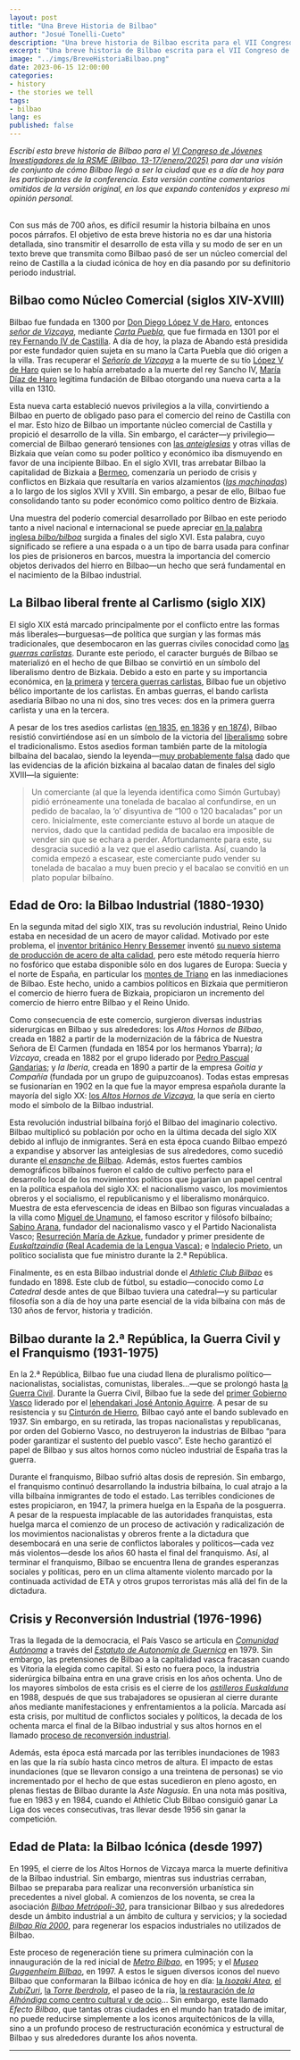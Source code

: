 ```yaml
---
layout: post
title: "Una Breve Historia de Bilbao"
author: "Josué Tonelli-Cueto"
description: "Una breve historia de Bilbao escrita para el VII Congreso de Jóvenes Investigadores de la RSME. Esta versión contine comentarios adicionales ausentes en la versión original."
excerpt: "Una breve historia de Bilbao escrita para el VII Congreso de Jóvenes Investigadores de la RSME. Esta versión contine comentarios adicionales ausentes en la versión original."
image: "../imgs/BreveHistoriaBilbao.png"
date: 2023-06-15 12:00:00
categories:
- history
- the stories we tell
tags:
- bilbao
lang: es
published: false
---
```



<div class="jumbotron abstract" style="font-style: italic;">
Escribí esta breve historia de Bilbao para el <a href="https://jovenesrsme2025.xyz/"><em>VI Congreso de Jóvenes Investigadores de la RSME (Bilbao, 13-17/enero/2025)</em></a> para dar una visión de conjunto de cómo Bilbao llegó a ser la ciudad que es a día de hoy para les participantes de la conferencia. Esta versión contine comentarios omitidos de la versión original, en los que expando contenidos y expreso mi opinión personal.
</div>
<br/>

Con sus más de 700 años, es difícil resumir la historia bilbaína en unos pocos párrafos. El objetivo de esta breve historia no es dar una historia detallada, sino transmitir el desarrollo de esta villa y su modo de ser en un texto breve que transmita como Bilbao pasó de ser un núcleo comercial del reino de Castilla a la ciudad icónica de hoy en día pasando por su definitorio periodo industrial.

## Bilbao como Núcleo Comercial (siglos XIV-XVIII)

Bilbao fue fundada en 1300 por <a href="https://es.wikipedia.org/wiki/Diego_L%C3%B3pez_V_de_Haro">Don Diego López V de Haro</a>, entonces <a href="https://es.wikipedia.org/wiki/Se%C3%B1or%C3%ADo_de_Vizcaya"><em>señor de Vizcaya</em></a>, mediante <a href="https://es.wikipedia.org/wiki/Carta_Puebla"><em>Carta Puebla</em></a>, que fue firmada en 1301 por el <a href="https://es.wikipedia.org/wiki/Fernando_IV_de_Castilla">rey Fernando IV de Castilla</a>. A día de hoy, la plaza de Abando está presidida por este fundador quien sujeta en su mano la Carta Puebla que dió origen a la villa. Tras recuperar el <a href="https://es.wikipedia.org/wiki/Se%C3%B1or%C3%ADo_de_Vizcaya"><em>Señorío de Vizcaya</em></a> a la muerte de su tío <a href="https://es.wikipedia.org/wiki/Diego_L%C3%B3pez_V_de_Haro">López V de Haro</a> quien se lo había arrebatado a la muerte del rey Sancho IV, <a href="https://es.wikipedia.org/wiki/Mar%C3%ADa_D%C3%ADaz_de_Haro_(c.1270-1342)">María Díaz de Haro</a> legitima fundación de Bilbao otorgando una nueva carta a la villa en 1310.

Esta nueva carta estableció nuevos privilegios a la villa, convirtiendo a Bilbao en puerto de obligado paso para el comercio del reino de Castilla con el mar. Esto hizo de Bilbao un importante núcleo comercial de Castilla y propició el desarrollo de la villa. Sin embargo, el carácter—y privilegio—comercial de Bilbao generaró tensiones con <a href="https://es.wikipedia.org/wiki/Anteiglesia">las <em>anteiglesias</em></a> y otras villas de Bizkaia que veían como su poder político y económico iba dismuyendo en favor de una incipiente Bilbao. En el siglo XVII, tras arrebatar Bilbao la capitalidad de Bizkaia a <a href="https://es.wikipedia.org/wiki/Bermeo">Bermeo</a>, comenzaría un periodo de crisis y conflictos en Bizkaia que resultaría en varios alzamientos (<a href="https://es.wikipedia.org/wiki/Machinada"><em>las machinadas</em></a>) a lo largo de los siglos XVII y XVIII. Sin embargo, a pesar de ello, Bilbao fue consolidando tanto su poder económico como político dentro de Bizkaia.

Una muestra del poderío comercial desarrollado por Bilbao en este periodo tanto a nivel nacional e internacional se puede apreciar <a href="https://www.merriam-webster.com/dictionary/bilboa">en la palabra inglesa <em>bilbo/bilboa</em></a> surgida a finales del siglo XVI. Esta palabra, cuyo significado se refiere a una espada o a un tipo de barra usada para confinar los pies de prisioneros en barcos, muestra la importancia del comercio objetos derivados del hierro en Bilbao—un hecho que será fundamental en el nacimiento de la Bilbao industrial.

## La Bilbao liberal frente al Carlismo (siglo XIX)

El siglo XIX está marcado principalmente por el conflicto entre las formas más liberales—burguesas—de política que surgían y las formas más tradicionales, que desembocaron en las guerras civiles conocidad como <a href="https://es.wikipedia.org/wiki/Guerras_carlistas">las <em>guerras carlistas</em></a>. Durante este periodo, el caracter burgués de Bilbao se materializó en el hecho de que Bilbao se convirtió en un símbolo del liberalismo dentro de Bizkaia. Debido a esto en parte y su importancia económica, en <a href="https://es.wikipedia.org/wiki/Primera_guerra_carlista">la primera</a> y <a href="https://es.wikipedia.org/wiki/Tercera_guerra_carlista">tercera guerras carlistas</a>, Bilbao fue un objetivo bélico importante de los carlistas. En ambas guerras, el bando carlista asediaría Bilbao no una ni dos, sino tres veces: dos en la primera guerra carlista y una en la tercera.

A pesar de los tres asedios carlistas (<a href="https://es.wikipedia.org/wiki/Sitio_de_Bilbao_(1835)">en 1835</a>, <a href="https://es.wikipedia.org/wiki/Sitio_de_Bilbao_(1836)">en 1836</a> y <a href="https://es.wikipedia.org/wiki/Sitio_de_Bilbao_(1874)">en 1874</a>), Bilbao resistió convirtiéndose así en un símbolo de la victoria del <a href="https://es.wikipedia.org/wiki/Liberalismo_espa%C3%B1ol">liberalismo</a> sobre el tradicionalismo. Estos asedios forman también parte de la mitología bilbaína del bacalao, siendo la leyenda—<a href="https://www.elcorreo.com/jantour/falsa-leyenda-origen-bacalao-bilbao-guturbay-20210528140049-nt.html">muy probablemente falsa</a> dado que las evidencias de la afición bizkaina al bacalao datan de finales del siglo XVIII—la siguiente:
> Un comerciante (al que la leyenda identifica como Simón Gurtubay) pidió erróneamente una tonelada de bacalao al confundirse, en un pedido de bacalao, la &lsquo;o&rsquo; disyuntiva de &ldquo;100 o 120 bacaladas&rdquo; por un cero. Inicialmente, este comerciante estuvo al borde un ataque de nervios, dado que la cantidad pedida de bacalao era imposible de vender sin que se echara a perder. Afortundamente para este, su desgracia sucedió a la vez que el asedio carlista. Así, cuando la comida empezó a escasear, este comerciante pudo vender su tonelada de bacalao a muy buen precio y el bacalao se convitió en un plato popular bilbaíno.


## Edad de Oro: la Bilbao Industrial (1880-1930)

En la segunda mitad del siglo XIX, tras su revolución industrial, Reino Unido estaba en necesidad de un acero de mayor calidad. Motivado por este problema, el <a href="https://es.wikipedia.org/wiki/Henry_Bessemer">inventor británico Henry Bessemer</a> inventó <a href="https://es.wikipedia.org/wiki/Convertidor_Bessemer">su nuevo sistema de producción de acero de alta calidad</a>, pero este método requería hierro no fosfórico que estaba disponible sólo en dos lugares de Europa: Suecia y el norte de España, en particular los <a href="https://es.wikipedia.org/wiki/Montes_de_Triano">montes de Triano</a> en las inmediaciones de Bilbao. Este hecho, unido a cambios políticos en Bizkaia que permitieron el comercio de hierro fuera de Bizkaia, propiciaron un incremento del comercio de hierro entre Bilbao y el Reino Unido.

Como consecuencia de este comercio, surgieron diversas industrias siderurgicas en Bilbao y sus alrededores: los <em>Altos Hornos de Bilbao</em>, creada en 1882 a partir de la modernización de la fábrica de Nuestra Señora de El Carmen (fundada en 1854 por los hermanos Ybarra); <em>la Vizcaya</em>, creada en 1882 por el grupo liderado por <a href="https://es.wikipedia.org/wiki/Pedro_Pascual_Gandarias">Pedro Pascual Gandarias</a>; y <em>la Iberia</em>, creada en 1890 a partir de la empresa <em>Goitia y Compañía</em> (fundada por un grupo de guipuzcoanos). Todas estas empresas se fusionarían en 1902 en la que fue la mayor empresa española durante la mayoría del siglo XX: <a href="https://es.wikipedia.org/wiki/Altos_Hornos_de_Vizcaya">los <em>Altos Hornos de Vizcaya</em></a>, la que sería en cierto modo el símbolo de la Bilbao industrial.

Esta revolución industrial bilbaína forjó el Bilbao del imaginario colectivo. Bilbao multiplicó su población por ocho en la última decada del siglo XIX debido al influjo de inmigrantes. Será en esta época cuando Bilbao empezó a expandise y absorver las anteiglesias de sus alrededores, como sucedió durante <a href="https://es.wikipedia.org/wiki/Ensanche_de_Bilbao">el <em>ensanche</em> de Bilbao</a>. Además, estos fuertes cambios demográficos bilbaínos fueron el caldo de cultivo perfecto para el desarrollo local de los movimientos políticos que jugarían un papel central en la política española del siglo XX: el nacionalismo vasco, los movimientos obreros y el socialismo, el republicanismo y el liberalismo monárquico.
Muestra de esta efervescencia de ideas en Bilbao son figuras vincualadas a la villa como <a href="https://es.wikipedia.org/wiki/Miguel_de_Unamuno">Miguel de Unamuno</a>, el famoso escritor y filósofo bilbaíno; <a href="https://es.wikipedia.org/wiki/Sabino_Arana">Sabino Arana</a>, fundador del nacionalismo vasco y el Partido Nacionalista Vasco; <a href="https://es.wikipedia.org/wiki/Resurrecci%C3%B3n_Mar%C3%ADa_de_Azkue">Resurreción María de Azkue</a>, fundador y primer presidente de <a href="https://es.wikipedia.org/wiki/Real_Academia_de_la_Lengua_Vasca"><em>Euskaltzaindia</em> (Real Academia de la Lengua Vasca)</a>; e <a href="https://es.wikipedia.org/wiki/Indalecio_Prieto">Indalecio Prieto</a>, un político socialista que fue ministro durante la 2.&ordf; República.

Finalmente, es en esta Bilbao industrial donde el <a href="https://es.wikipedia.org/wiki/Athletic_Club"><em>Athletic Club Bilbao</em></a> es fundado en 1898. Este club de fútbol, su estadio—conocido como <em>La Catedral</em> desde antes de que Bilbao tuviera una catedral—y su particular filosofía son a día de hoy una parte esencial de la vida bilbaína con más de 130 años de fervor, historia y tradición.

## Bilbao durante la 2.&ordf; República, la Guerra Civil y el Franquismo (1931-1975)

En la 2.&ordf; República, Bilbao fue una ciudad llena de pluralismo político—nacionalistas, socialistas, comunistas, liberales...—que se prolongó hasta <a href="https://es.wikipedia.org/wiki/Guerra_civil_espa%C3%B1ola">la Guerra Civil</a>. Durante la Guerra Civil, Bilbao fue la sede del <a href="https://es.wikipedia.org/wiki/Gobierno_Provisional_del_Pa%C3%ADs_Vasco">primer Gobierno Vasco</a> liderado por el <a href="https://es.wikipedia.org/wiki/Jos%C3%A9_Antonio_Aguirre">lehendakari José Antonio Aguirre</a>. A pesar de su resistencia y su <a href="https://es.wikipedia.org/wiki/Cintur%C3%B3n_de_Hierro_de_Bilbao">Cinturón de Hierro</a>, Bilbao cayó ante el bando sublevado en 1937. Sin embargo, en su retirada, las tropas nacionalistas y republicanas, por orden del Gobierno Vasco, no destruyeron la industrias de Bilbao &ldquo;para poder garantizar el sustento del pueblo vasco&rdquo;. Este hecho garantizó el papel de Bilbao y sus altos hornos como núcleo industrial de España tras la guerra.

Durante el franquismo, Bilbao sufrió altas dosis de represión. Sin embargo, el franquismo continuó desarrollando la industria bilbaína, lo cual atrajo a la villa bilbaína inmigrantes de todo el estado. Las terribles condiciones de estes propiciaron, en 1947, la primera huelga en la España de la posguerra. A pesar de la respuesta implacable de las autoridades franquistas, esta huelga marca el comienzo de un proceso de activación y radicalización de los movimientos nacionalistas y obreros frente a la dictadura que desembocará en una serie de conflictos laborales y políticos—cada vez más violentos—desde los años 60 hasta el final del franquismo. Así, al terminar el franquismo, Bilbao se encuentra llena de grandes esperanzas sociales y políticas, pero en un clima altamente violento marcado por la continuada actividad de ETA y otros grupos terroristas más allá del fin de la dictadura.

## Crisis y Reconversión Industrial (1976-1996)

Tras la llegada de la democracia, el País Vasco se articula en <a href="https://es.wikipedia.org/wiki/Comunidad_aut%C3%B3noma"><em>Comunidad Autónoma</em></a> a través del <a href="https://es.wikipedia.org/wiki/Estatuto_de_Autonom%C3%ADa_del_Pa%C3%ADs_Vasco_de_1979"><em>Estatuto de Autonomía de Guernica</em></a> en 1979. Sin embargo, las pretensiones de Bilbao a la capitalidad vasca fracasan cuando es Vitoria la elegida como capital. Si esto no fuera poco, la industria siderúrgica bilbaína entra en una grave crisis en los años ochenta. Uno de los mayores símbolos de esta crisis es el cierre de los <a href="https://es.wikipedia.org/wiki/Astilleros_Euskalduna"><em>astilleros Euskalduna</em></a> en 1988, después de que sus trabajadores se opusieran al cierre durante años mediante manifestaciones y enfrentamientos a la policía. Marcada así esta crisis, por multitud de conflictos sociales y políticos, la decada de los ochenta marca el final de la Bilbao industrial y sus altos hornos en el llamado <a href="https://es.wikipedia.org/wiki/Reconversi%C3%B3n_industrial">proceso de reconversión industrial</a>.

Además, esta época está marcada por las terribles inundaciones de 1983 en las que la ría subío hasta cinco metros de altura. El impacto de estas inundaciones (que se llevaron consigo a una treintena de personas) se vio incrementado por el hecho de que estas sucedieron en pleno agosto, en plenas fiestas de Bilbao durante la <em>Aste Nagusia</em>. En una nota más positiva, fue en 1983 y en 1984, cuando el Athletic Club Bilbao consiguió ganar La Liga dos veces consecutivas, tras llevar desde 1956 sin ganar la competición.

## Edad de Plata: la Bilbao Icónica (desde 1997)

En 1995, el cierre de los Altos Hornos de Vizcaya marca la muerte definitiva de la Bilbao industrial. Sin embargo, mientras sus industrias cerraban, Bilbao se preparaba para realizar una reconversión urbanística sin precedentes a nivel global. A comienzos de los noventa, se crea la asociación <a href="https://es.wikipedia.org/wiki/Bilbao_Metr%C3%B3poli-30"><em>Bilbao Metrópoli-30</em></a>, para transicionar Bilbao y sus alrededores desde un ámbito industrial a un ámbito de cultura y servicios; y la sociedad <a href="https://es.wikipedia.org/wiki/Bilbao_R%C3%ADa_2000"><em>Bilbao Ría 2000</em></a>, para regenerar los espacios industriales no utilizados de Bilbao.

Este proceso de regeneración tiene su primera culminación con la innauguración de la red inicial de <a href="https://es.wikipedia.org/wiki/Metro_de_Bilbao"><em>Metro Bilbao</em></a>, en 1995; y el <a href="https://es.wikipedia.org/wiki/Museo_Guggenheim_Bilbao"><em>Museo Guggenheim Bilbao</em></a>, en 1997. A estos le siguen diversos iconos del nuevo Bilbao que conformaran la Bilbao icónica de hoy en día: <a href="https://es.wikipedia.org/wiki/Isozaki_Atea">la <em>Isozaki Atea</em></a>, <a href="https://es.wikipedia.org/wiki/Zubizuri">el <em>ZubiZuri</em><a/>, <a href="https://es.wikipedia.org/wiki/Torre_Iberdrola">la <em>Torre Iberdrola</em></a>, el paseo de la ría, <a href="https://es.wikipedia.org/wiki/Azkuna_Zentroa">la restauración de <em>la Alhóndiga</em> como centro cultural y de ocio</a>... Sin embargo, este llamado <em>Efecto Bilbao</em>, que tantas otras ciudades en el mundo han tratado de imitar, no puede reducirse simplemente a los iconos arquitectónicos de la villa, sino a un profundo proceso de restructuración económica y estructural de Bilbao y sus alrededores durante los años noventa.


***
